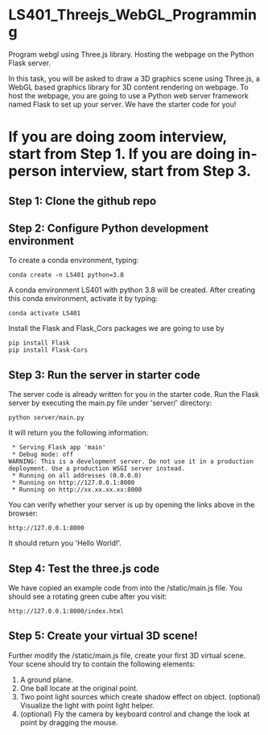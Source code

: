 # LS401_Threejs_WebGL_Programming
Program webgl using Three.js library. Hosting the webpage on the Python Flask server.

In this task, you will be asked to draw a 3D graphics scene using Three.js, a WebGL based graphics library for 3D content rendering on webpage. To host the webpage, you are going to use a Python web server framework named Flask to set up your server. We have the starter code for you!

# If you are doing zoom interview, start from Step 1. If you are doing in-person interview, start from Step 3.

## Step 1: Clone the github repo

## Step 2: Configure Python development environment

To create a conda environment, typing:
```
conda create -n LS401 python=3.8
```
A conda environment LS401 with python 3.8 will be created. After creating this conda environment, activate it by typing:


```
conda activate LS401
```
Install the Flask and Flask_Cors packages we are going to use by
```
pip install Flask
pip install Flask-Cors
```
## Step 3: Run the server in starter code

The server code is already written for you in the starter code. Run the Flask server by executing the main.py file under 'server/' directory:

```
python server/main.py
```

It will return you the following information:

```
 * Serving Flask app 'main'
 * Debug mode: off
WARNING: This is a development server. Do not use it in a production deployment. Use a production WSGI server instead.
 * Running on all addresses (0.0.0.0)
 * Running on http://127.0.0.1:8000
 * Running on http://xx.xx.xx.xx:8000
```
You can verify whether your server is up by opening the links above in the browser:

```
http://127.0.0.1:8000
```
It should return you 'Hello World!'.


## Step 4: Test the three.js code
We have copied an example code from into the /static/main.js file. You should see a rotating green cube after you visit:

```
http://127.0.0.1:8000/index.html
```
## Step 5: Create your virtual 3D scene!

Further modify the /static/main.js file, create your first 3D virtual scene. Your scene should try to contain the following elements:
<You can remove the cube if you want>
1. A ground plane.
2. One ball locate at the original point.
3. Two point light sources which create shadow effect on object.
   (optional) Visualize the light with point light helper.
4. (optional) Fly the camera by keyboard control and change the look at point by dragging the mouse.

